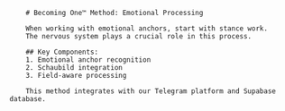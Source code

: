 
        # Becoming One™ Method: Emotional Processing
        
        When working with emotional anchors, start with stance work.
        The nervous system plays a crucial role in this process.
        
        ## Key Components:
        1. Emotional anchor recognition
        2. Schaubild integration
        3. Field-aware processing
        
        This method integrates with our Telegram platform and Supabase database.
        